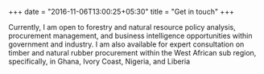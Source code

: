 +++
date = "2016-11-06T13:00:25+05:30"
title = "Get in touch"
+++

Currently, I am open to forestry and natural resource policy analysis, procurement management, and business intelligence opportunities within government and industry. I am also available for expert consultation on timber and natural rubber procurement within the West African sub region, specifically, in Ghana, Ivory Coast, Nigeria, and Liberia
